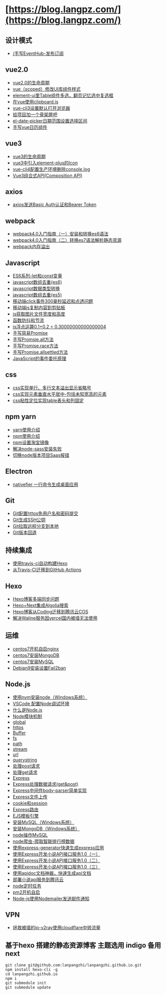 # [https://blog.langpz.com/](https://blog.langpz.com/)

## 设计模式
- [/手写EventHub-发布订阅](https://blog.langpz.com/手写EventHub-发布订阅.html)

## vue2.0
- [vue2.0的生命周期](https://blog.langpz.com/vue的生命周期.html)
- [vue（scoped）修改UI库组件样式](https://blog.langpz.com/vue修改UI库组件样式.html)
- [element-ui里Table组件多选，翻页记忆选中复选框](https://blog.langpz.com/element-ui里Table组件多选，翻页记忆选中复选框.html)
- [在vue使用clipboard.js](https://blog.langpz.com/在vue使用clipboard-js.html)
- [vue-cli3设置默认打开浏览器](https://blog.langpz.com/vue-cli3%E8%AE%BE%E7%BD%AE%E9%BB%98%E8%AE%A4%E6%89%93%E5%BC%80%E6%B5%8F%E8%A7%88%E5%99%A8.html)
- [给项目加一个骨架屏吧](https://blog.langpz.com/%E7%BB%99%E9%A1%B9%E7%9B%AE%E5%8A%A0%E4%B8%80%E4%B8%AA%E9%AA%A8%E6%9E%B6%E5%B1%8F%E5%90%A7.html)
- [el-date-picker日期范围设置选择区间](https://blog.langpz.com/el-date-picker日期范围设置选择区间.html)
- [手写vue日历组件](https://blog.langpz.com/手写vue日历组件.html)

## vue3
- [vue3的生命周期](https://blog.langpz.com/vue3的生命周期.html)
- [vue3中引入element-plus的Icon](https://blog.langpz.com/vue3中引入element-plus的Icon.html)
- [vue-cli4配置生产环境删除console.log](https://blog.langpz.com/vue-cli4配置生产环境删除console-log.html)
- [Vue3组合式API(Composition API)](https://blog.langpz.com/Vue3组合式API(Composition%20API)%20.html)

## axios
- [axios发送Basic Auth认证和Bearer Token](https://blog.langpz.com/axios发送Basic-Auth认证和Bearer-Token.html)

## webpack
- [webpack4.0入门指南（一）安装和转换es6语法](https://blog.langpz.com/webpack%E5%85%A5%E9%97%A8%E6%8C%87%E5%8D%97.html)
- [webpack4.0入门指南（二）转换es7语法解析静态资源](https://blog.langpz.com/webpack4-0%E5%85%A5%E9%97%A8%E6%8C%87%E5%8D%97%EF%BC%88%E4%BA%8C%EF%BC%89%E8%BD%AC%E6%8D%A2es7%E8%AF%AD%E6%B3%95%E8%A7%A3%E6%9E%90%E9%9D%99%E6%80%81%E8%B5%84%E6%BA%90.html)
- [webpack内存溢出](https://blog.langpz.com/webpack内存溢出.html)

## Javascript
- [ES6系列-let和const变量](https://blog.langpz.com/ES6%E7%B3%BB%E5%88%97-let%E5%92%8Cconst%E5%8F%98%E9%87%8F.html)
- [javascript数组去重(es6)](https://blog.langpz.com/javascript%E6%95%B0%E7%BB%84%E5%8E%BB%E9%87%8D-ES6%E7%89%88.html)
- [javascript数据类型转换](https://blog.langpz.com/javascript%E6%95%B0%E6%8D%AE%E7%B1%BB%E5%9E%8B%E8%BD%AC%E6%8D%A2.html)
- [javascript数组去重(es5)](https://blog.langpz.com/javascript%E6%95%B0%E7%BB%84%E5%8E%BB%E9%87%8D.html)
- [移动端click事件300毫秒延迟和点透问题](https://blog.langpz.com/%E8%A7%A3%E5%86%B3%E7%A7%BB%E5%8A%A8%E7%AB%AFclick%E4%BA%8B%E4%BB%B6300%E6%AF%AB%E7%A7%92%E5%BB%B6%E8%BF%9F%E5%92%8C%E7%82%B9%E9%80%8F%E9%97%AE%E9%A2%98.html)
- [移动端js复制内容到剪贴板](https://blog.langpz.com/移动端js复制内容到剪贴板.html)
- [js获取图片文件宽度和高度](https://blog.langpz.com/js获取图片文件宽度和高度.html)
- [函数防抖和节流](https://blog.langpz.com/js函数防抖和节流的区别和代码实现.html)
- [js浮点运算0.1+0.2 = 0.30000000000000004](https://blog.langpz.com/js浮点运算0-1-0-2-0-30000000000000004.html)
- [手写简易Promise](https://blog.langpz.com/手写简易Promise.html)
- [手写Promsie.all方法](https://blog.langpz.com/手写Promsie-all方法.html)
- [手写Promise.race方法](https://blog.langpz.com/手写Promise-race方法.html)
- [手写Promise.allsettled方法](https://blog.langpz.com/手写Promise-allsettled方法.html)
- [JavaScript的事件委托原理](https://blog.langpz.com/JavaScript的事件委托原理.html)

## css
- [css实现单行、多行文本溢出显示省略号](https://blog.langpz.com/css%E5%AE%9E%E7%8E%B0%E5%8D%95%E8%A1%8C%E3%80%81%E5%A4%9A%E8%A1%8C%E6%96%87%E6%9C%AC%E6%BA%A2%E5%87%BA%E6%98%BE%E7%A4%BA%E7%9C%81%E7%95%A5%E5%8F%B7.html)
- [css实现元素垂直水平居中-包括未知宽高的元素](https://blog.langpz.com/css%E5%AE%9E%E7%8E%B0%E5%85%83%E7%B4%A0%E5%9E%82%E7%9B%B4%E5%B1%85%E4%B8%AD-%E5%8C%85%E6%8B%AC%E6%9C%AA%E7%9F%A5%E5%AE%BD%E9%AB%98%E7%9A%84%E5%85%83%E7%B4%A0.html)
- [css粘性定位实现table表头和列固定](https://blog.langpz.com/css%E5%AE%9E%E7%8E%B0table%E8%A1%A8%E5%A4%B4%E5%92%8C%E5%88%97%E5%9B%BA%E5%AE%9A.html)

## npm yarn
- [yarn使用介绍](https://blog.langpz.com/yarn%E4%BD%BF%E7%94%A8%E4%BB%8B%E7%BB%8D.html)
- [npm使用介绍](https://blog.langpz.com/npm%E4%BD%BF%E7%94%A8%E4%BB%8B%E7%BB%8D.html)
- [npm设置淘宝镜像](https://blog.langpz.com/npm%E8%AE%BE%E7%BD%AE%E6%B7%98%E5%AE%9D%E9%95%9C%E5%83%8F.html)
- [解决node-sass安装失败](https://blog.langpz.com/%E8%A7%A3%E5%86%B3node-sass%E5%AE%89%E8%A3%85%E5%A4%B1%E8%B4%A5.html)
- [切换node版本项目Saas报错](https://blog.langpz.com/%E5%88%87%E6%8D%A2node%E7%89%88%E6%9C%AC%E9%A1%B9%E7%9B%AESaas%E6%8A%A5%E9%94%99.html)
## Electron
- [nativefier 一行命令生成桌面应用](https://blog.langpz.com/nativefier-%E4%B8%80%E8%A1%8C%E5%91%BD%E4%BB%A4%E7%94%9F%E6%88%90%E6%A1%8C%E9%9D%A2%E5%BA%94%E7%94%A8.html)
## Git
- [Git配置https免用户名和密码提交](https://blog.langpz.com/Git%E9%85%8D%E7%BD%AEhttps%E5%85%8D%E7%94%A8%E6%88%B7%E5%90%8D%E5%92%8C%E5%AF%86%E7%A0%81%E6%8F%90%E4%BA%A4.html)
- [Git生成SSH公钥](https://blog.langpz.com/Git%E7%94%9F%E6%88%90SSH%E5%85%AC%E9%92%A5.html)
- [Git拉取远程分支到本地](https://blog.langpz.com/Git拉取远程分支到本地.html)
- [Git版本回退](https://blog.langpz.com/Git版本回退.html)

## 持续集成
- [使用travis-ci自动构建Hexo](https://blog.langpz.com/%E4%BD%BF%E7%94%A8travis-ci%E8%87%AA%E5%8A%A8%E6%9E%84%E5%BB%BAHexo.html)
- [从Travis-CI迁移到GitHub Actions](https://blog.langpz.com/%E4%BB%8ETravis-CI%E8%BF%81%E7%A7%BB%E5%88%B0GitHub-Actions.html)
## Hexo
- [Hexo博客多端同步问题](https://blog.langpz.com/Hexo%E5%8D%9A%E5%AE%A2%E5%A4%9A%E7%AB%AF%E5%90%8C%E6%AD%A5%E9%97%AE%E9%A2%98.html)
- [Hexo+Next集成Algolia搜索](https://blog.langpz.com/Hexo-Next%E9%9B%86%E6%88%90Algolia%E6%90%9C%E7%B4%A2.html)
- [Hexo博客从Coding迁移到腾讯云COS](https://blog.langpz.com/Hexo博客从Coding迁移到腾讯云COS.html)
- [解决Waline服务因vercel国内被墙无法使用](https://blog.langpz.com/解决Waline服务因vercel国内被墙无法使用.html)

## 运维
- [centos7开机自启nginx](https://blog.langpz.com/centos7开机自启nginx.html)
- [centos7安装MongoDB](https://blog.langpz.com/centos7安装mongodb.html)
- [centos7安装MySQL](https://blog.langpz.com/centos7安装MySQL.html)
- [Debian9安装设置Fail2ban](https://blog.langpz.com/Debian9安装设置Fail2ban.html)

## Node.js
- [使用nvm安装node（Windows系统）](https://blog.langpz.com/nvm%E7%AE%A1%E7%90%86node-js%E7%89%88%E6%9C%AC%EF%BC%88Windows%E7%B3%BB%E7%BB%9F%EF%BC%89.html)
- [VSCode 配置Node调试环境](https://blog.langpz.com/VSCode-%E9%85%8D%E7%BD%AENode%E8%B0%83%E8%AF%95%E7%8E%AF%E5%A2%83.html)
- [什么是Node.js](https://blog.langpz.com/%E4%BB%80%E4%B9%88%E6%98%AFNode-js.html)
- [Node模块机制](https://blog.langpz.com/Node%E6%A8%A1%E5%9D%97%E6%9C%BA%E5%88%B6.html)
- [global](https://blog.langpz.com/global%E5%AF%B9%E8%B1%A1.html)
- [https](https://blog.langpz.com/https%E6%A8%A1%E5%9D%97.html)
- [Buffer](https://blog.langpz.com/Buffer%E5%AF%B9%E8%B1%A1.html)
- [fs](https://blog.langpz.com/fs%E6%A8%A1%E5%9D%97.html)
- [path](https://blog.langpz.com/path%E6%A8%A1%E5%9D%97.html)
- [stream](https://blog.langpz.com/stream%E6%A8%A1%E5%9D%97.html)
- [url](https://blog.langpz.com/url%E6%A8%A1%E5%9D%97.html)
- [querystring](https://blog.langpz.com/querystring%E6%A8%A1%E5%9D%97.html)
- [处理post请求](https://blog.langpz.com/node%E5%A4%84%E7%90%86%E5%89%8D%E5%8F%B0post%E8%AF%B7%E6%B1%82.html)
- [处理get请求](https://blog.langpz.com/node%E5%A4%84%E7%90%86%E5%89%8D%E5%8F%B0get%E8%AF%B7%E6%B1%82.html)
- [Express](https://blog.langpz.com/express%E7%AE%80%E5%8D%95%E5%85%A5%E5%9D%91.html)
- [Express处理数据请求(get&post)](https://blog.langpz.com/Express%E5%A4%84%E7%90%86%E6%95%B0%E6%8D%AE%E8%AF%B7%E6%B1%82.html)
- [Express中间件body-parser简单实现](https://blog.langpz.com/Express%E4%B8%AD%E9%97%B4%E4%BB%B6body-parser%E7%AE%80%E5%8D%95%E5%AE%9E%E7%8E%B0.html)
- [Express文件上传](https://blog.langpz.com/Express%E6%96%87%E4%BB%B6%E4%B8%8A%E4%BC%A0.html)
- [cookie和session](https://blog.langpz.com/Express%E6%A1%86%E6%9E%B6cookie%E5%92%8Csession.html)
- [Express路由](https://blog.langpz.com/Express%E8%B7%AF%E7%94%B1.html)
- [EJS模板引擎](https://blog.langpz.com/ejs%E6%A8%A1%E6%9D%BF%E5%BC%95%E6%93%8E.html)
- [安装MySQL（Windows系统）](https://blog.langpz.com/Windows%E4%B8%8B%E5%AE%89%E8%A3%85MySQL.html)
- [安装MongoDB（Windows系统）](https://blog.langpz.com/Windows%E4%B8%8B%E5%AE%89%E8%A3%85MongoDB.html)
- [node操作MySQL](https://blog.langpz.com/node%E8%BF%9E%E6%8E%A5MySQL.html)
- [node爬虫-爬取智联排行榜数据](https://blog.langpz.com/node%E7%88%AC%E8%99%AB.html)
- [使用express-generator快速生成express应用](https://blog.langpz.com/%E4%BD%BF%E7%94%A8express-generator%E5%BF%AB%E9%80%9F%E7%94%9F%E6%88%90express%E5%BA%94%E7%94%A8.html)
- [使用Express开发小说API接口服务1.0（一）](https://blog.langpz.com/%E4%BD%BF%E7%94%A8Express%E5%BC%80%E5%8F%91%E5%B0%8F%E8%AF%B4API%E6%8E%A5%E5%8F%A3%E6%9C%8D%E5%8A%A1.html)
- [使用Express开发小说API接口服务1.0（二）](https://blog.langpz.com/%E4%BD%BF%E7%94%A8Express%E5%BC%80%E5%8F%91%E5%B0%8F%E8%AF%B4API%E6%8E%A5%E5%8F%A3%E6%9C%8D%E5%8A%A1-%E4%BA%8C.html)
- [使用Express开发小说API接口服务1.0（三）](https://blog.langpz.com/%E4%BD%BF%E7%94%A8Express%E5%BC%80%E5%8F%91%E5%B0%8F%E8%AF%B4API%E6%8E%A5%E5%8F%A3%E6%9C%8D%E5%8A%A11-0%EF%BC%88%E4%B8%89%EF%BC%89.html)
- [使用apidoc文档神器，快速生成api文档](https://blog.langpz.com/%E4%BD%BF%E7%94%A8apidoc%E6%96%87%E6%A1%A3%E7%A5%9E%E5%99%A8%EF%BC%8C%E5%BF%AB%E9%80%9F%E7%94%9F%E6%88%90api%E6%96%87%E6%A1%A3.html)
- [部署小说api服务到腾讯云](https://blog.langpz.com/%E9%83%A8%E7%BD%B2%E5%B0%8F%E8%AF%B4api%E6%9C%8D%E5%8A%A1%E5%88%B0%E8%85%BE%E8%AE%AF%E4%BA%91.html)
- [node定时任务](https://blog.langpz.com/node%E5%AE%9A%E6%97%B6%E4%BB%BB%E5%8A%A1.html)
- [pm2开机自启](https://blog.langpz.com/pm2开机自启.html)
- [Node-js使用Nodemailer发送邮件通知](https://blog.langpz.com/Node-js使用Nodemailer发送邮件通知.html)

## VPN
- [拯救被墙的ip-v2ray使用cloudflare中转流量](https://blog.langpz.com/拯救被墙的ip-v2ray使用cloudflare中转流量.html)

## 基于hexo 搭建的静态资源博客 主题选用 indigo 备用 next
```
git clone git@github.com:lanpangzhi/lanpangzhi.github.io.git
npm install hexo-cli -g
cd lanpangzhi.github.io
npm i
git submodule init
git submodule update
```
